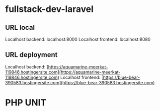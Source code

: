# fullstack-dev-laravel

## URL local
Localhost backend: localhost:8000
Localhost frontend: localhost:8080

## URL deployment
Localhost backend: [https://aquamarine-meerkat-119846.hostingersite.com](https://aquamarine-meerkat-119846.hostingersite.com)
Localhost frontend: [https://blue-bear-390583.hostingersite.com](https://blue-bear-390583.hostingersite.com)

# PHP UNIT
<!-- image -->

<!--  -->